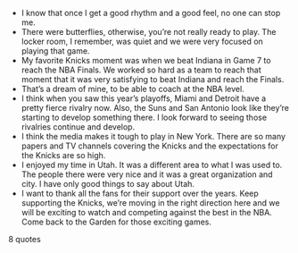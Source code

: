  - I know that once I get a good rhythm and a good feel, no one can stop me.
 - There were butterflies, otherwise, you’re not really ready to play. The locker room, I remember, was quiet and we were very focused on playing that game.
 - My favorite Knicks moment was when we beat Indiana in Game 7 to reach the NBA Finals. We worked so hard as a team to reach that moment that it was very satisfying to beat Indiana and reach the Finals.
 - That’s a dream of mine, to be able to coach at the NBA level.
 - I think when you saw this year’s playoffs, Miami and Detroit have a pretty fierce rivalry now. Also, the Suns and San Antonio look like they’re starting to develop something there. I look forward to seeing those rivalries continue and develop.
 - I think the media makes it tough to play in New York. There are so many papers and TV channels covering the Knicks and the expectations for the Knicks are so high.
 - I enjoyed my time in Utah. It was a different area to what I was used to. The people there were very nice and it was a great organization and city. I have only good things to say about Utah.
 - I want to thank all the fans for their support over the years. Keep supporting the Knicks, we’re moving in the right direction here and we will be exciting to watch and competing against the best in the NBA. Come back to the Garden for those exciting games.

8 quotes